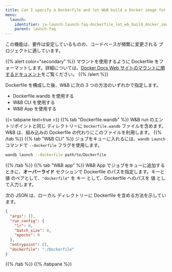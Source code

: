 ```yaml
---
title: Can I specify a Dockerfile and let W&B build a Docker image for me?
menu:
  launch:
    identifier: ja-launch-launch-faq-dockerfile_let_wb_build_docker_image_me
    parent: launch-faq
---
```


この機能は、要件は安定しているものの、コードベースが頻繁に変更される プロジェクトに適しています。

{{% alert color="secondary" %}}
マウントを使用するように Dockerfile をフォーマットします。詳細については、[Docker Docs Web サイトのマウントに関するドキュメント](https://docs.docker.com/build/guide/mounts/)をご覧ください。
{{% /alert %}}

Dockerfile を構成した後、W&B に次の 3 つの方法のいずれかで指定します。

* Dockerfile.wandb を使用する
* W&B CLI を使用する
* W&B App を使用する

{{< tabpane text=true >}}
{{% tab "Dockerfile.wandb" %}}
W&B run のエントリポイントと同じ ディレクトリーに `Dockerfile.wandb` ファイルを含めます。W&B は、組み込みの Dockerfile の代わりにこのファイルを利用します。
{{% /tab %}}
{{% tab "W&B CLI" %}}
ジョブをキューに入れるには、`wandb Launch` コマンドで `--dockerfile` フラグを使用します。

```bash
wandb launch --dockerfile path/to/Dockerfile
```
{{% /tab %}}
{{% tab "W&B app" %}}
W&B App でジョブをキューに追加するときに、**オーバーライド** セクションで Dockerfile のパスを指定します。キーと 値 のペアとして、`"dockerfile"` を キー として、Dockerfile へのパスを 値 として入力します。

次の JSON は、ローカル ディレクトリーに Dockerfile を含める方法を示しています。

```json title="Launch job W&B App"
{
  "args": [],
  "run_config": {
    "lr": 0,
    "batch_size": 0,
    "epochs": 0
  },
  "entrypoint": [],
  "dockerfile": "./Dockerfile"
}
```
{{% /tab %}}
{{% /tabpane %}}